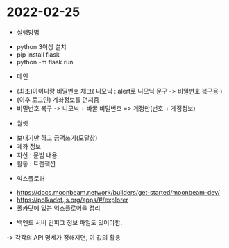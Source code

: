 # 2022-02-25
 - 실행방법 
  * python 3이상 설치
  * pip install flask
  * python -m flask run

 - 메인 
  * (최초)아이디랑 비밀번호 체크( 니모닉 : alert로 니모닉 문구 -> 비밀번호 복구용 )
  * (이후 로그인) 계좌정보를 던져줌
  * 비밀번호 복구 -> 니모닉 + 바꿀 비밀번호 => 계정만(번호 + 계정정보)

 - 월릿
  * 보내기만 하고 금액쓰기(모달창)
  * 계좌 정보
  * 자산 : 문빔 내용
  * 활동 : 트랜잭션
  
 - 익스플로러
  * https://docs.moonbeam.network/builders/get-started/moonbeam-dev/
  * https://polkadot.js.org/apps/#/explorer
  * 폴카닷에 있는 익스플로어을 정리

 - 백엔드 서버 컨피그 정보 파일도 있어야함.
 
 -> 각각의 API 명세가 정해지면, 이 값의 활용
